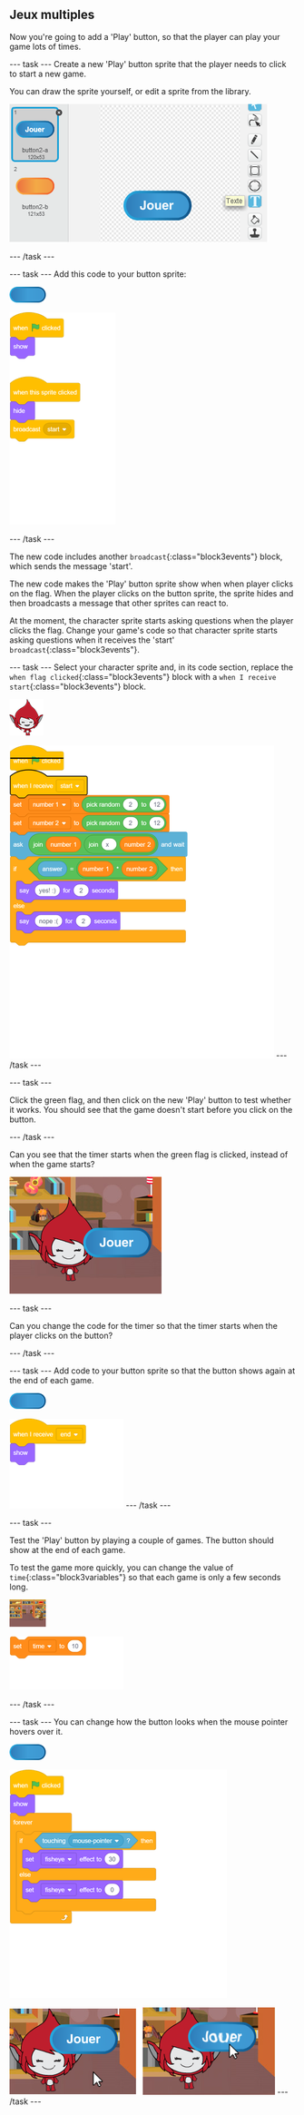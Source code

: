 ## Jeux multiples

Now you're going to add a 'Play' button, so that the player can play your game lots of times.

\--- task \--- Create a new 'Play' button sprite that the player needs to click to start a new game.

You can draw the sprite yourself, or edit a sprite from the library.

![Picture of the play button](images/brain-play.png)

\--- /task \---

\--- task \--- Add this code to your button sprite:

![Button sprite](images/button-sprite.png)

![blocks_1546522081_0195825](images/blocks_1546522081_0195825.png)

\--- /task \---

The new code includes another `broadcast`{:class="block3events"} block, which sends the message 'start'.

The new code makes the 'Play' button sprite show when when player clicks on the flag. When the player clicks on the button sprite, the sprite hides and then broadcasts a message that other sprites can react to.

At the moment, the character sprite starts asking questions when the player clicks the flag. Change your game's code so that character sprite starts asking questions when it receives the 'start' `broadcast`{:class="block3events"}.

\--- task \--- Select your character sprite and, in its code section, replace the `when flag clicked`{:class="block3events"} block with a `when I receive start`{:class="block3events"} block.

![Character sprite](images/giga-sprite.png)

![blocks_1546522082_6086671](images/blocks_1546522082_6086671.png) \--- /task \---

\--- task \---

Click the green flag, and then click on the new 'Play' button to test whether it works. You should see that the game doesn't start before you click on the button.

\--- /task \---

Can you see that the timer starts when the green flag is clicked, instead of when the game starts?

![Timer has started](images/brain-timer-bug.png)

\--- task \---

Can you change the code for the timer so that the timer starts when the player clicks on the button?

\--- /task \---

\--- task \--- Add code to your button sprite so that the button shows again at the end of each game.

![Button sprite](images/button-sprite.png)

![blocks_1546522084_2958853](images/blocks_1546522084_2958853.png) \--- /task \---

\--- task \---

Test the 'Play' button by playing a couple of games. The button should show at the end of each game.

To test the game more quickly, you can change the value of `time`{:class="block3variables"} so that each game is only a few seconds long.

![Stage](images/stage-sprite.png)

![blocks_1546522085_863439](images/blocks_1546522085_863439.png)

\--- /task \---

\--- task \--- You can change how the button looks when the mouse pointer hovers over it.

![Button](images/button-sprite.png)

![blocks_1546522087_4507313](images/blocks_1546522087_4507313.png)

![screenshot](images/brain-fisheye.png) \--- /task \---